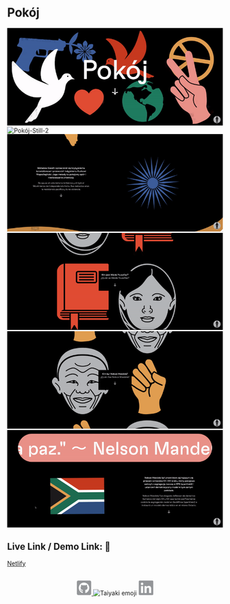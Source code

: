 # Pokój
  ![Pokój-Still-1](./readme/pokoj_01.gif)
  ![Pokój-Still-2](./readme/pokoj_02.gif)
  ![Pokój-Still-3](./readme/pokoj_03.gif)
  ![Pokój-Still-4](./readme/pokoj_04.gif)
  ![Pokój-Still-5](./readme/pokoj_05.gif)
  ![Pokój-Still-6](./readme/pokoj_06.gif)

 ## Live Link / Demo Link: 🔗
  [Netlify](https://pokoj-pokoj.netlify.app)
  <br>
  <br>

<p align="center">
  <a href="https://github.com/ivanabraz">
    <img src="./readme/github.png" alt="github" width="35" height="35">
  </a>
  <img src="./readme/emoji.png" alt="Taiyaki emoji" width="35" height="26"> 
  <a href="https://www.linkedin.com/in/ivanabraz/">
    <img src="./readme/linkedin.png" alt="linkedin" width="35" height="35">
  </a>
</p>

